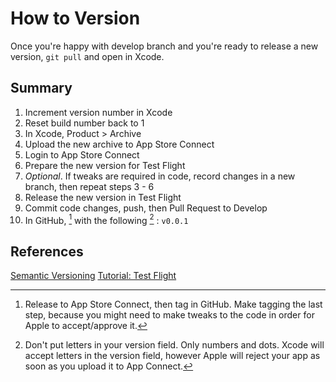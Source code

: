 # How to Version

Once you're happy with develop branch and you're ready to release a new version, `git pull` and open in Xcode.

## Summary

1. Increment version number in Xcode
2. Reset build number back to 1
3. In Xcode, Product > Archive
4. Upload the new archive to App Store Connect
5. Login to App Store Connect
6. Prepare the new version for Test Flight
7. *Optional*. If tweaks are required in code, record changes in a new branch, then repeat steps 3 - 6
8. Release the new version in Test Flight
9. Commit code changes, push, then Pull Request to Develop
10. In GitHub, [^create a tag] with the following [^name format] : `v0.0.1`

## References

[Semantic Versioning](https://semver.org)
[Tutorial: Test Flight](https://www.raywenderlich.com/5352-testflight-tutorial-ios-beta-testing)

[^create a tag]: Release to App Store Connect, then tag in GitHub. Make tagging the last step, because you might need to make tweaks to the code in order for Apple to accept/approve it.

[^name format]: Don't put letters in your version field. Only numbers and dots. Xcode will accept letters in the version field, however Apple will reject your app as soon as you upload it to App Connect.
